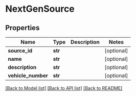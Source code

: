 # NextGenSource

## Properties
Name | Type | Description | Notes
------------ | ------------- | ------------- | -------------
**source_id** | **str** |  | [optional] 
**name** | **str** |  | [optional] 
**description** | **str** |  | [optional] 
**vehicle_number** | **str** |  | [optional] 

[[Back to Model list]](../README.md#documentation-for-models) [[Back to API list]](../README.md#documentation-for-api-endpoints) [[Back to README]](../README.md)

